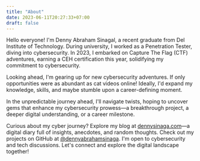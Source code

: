```yaml
---
title: "About"
date: 2023-06-11T20:27:33+07:00
draft: false
---
```


Hello everyone! I'm Denny Abraham Sinagal, a recent graduate from Del Institute of Technology. 
During university, I worked as a Penetration Tester, diving into cybersecurity. 
In 2023, I embarked on Capture The Flag (CTF) adventures, earning a CEH certification this year, solidifying my commitment to cybersecurity.

Looking ahead, I'm gearing up for new cybersecurity adventures. 
If only opportunities were as abundant as cat videos online! Ideally, I'd expand my knowledge, skills, and maybe stumble upon a career-defining moment.

In the unpredictable journey ahead, I'll navigate twists, hoping to uncover gems that enhance my cybersecurity prowess—a breakthrough project, a deeper digital understanding, or a career milestone.

Curious about my cyber journey? Explore my blog at [dennysinaga.com](https://www.dennysinaga.com/blog/)—a digital diary full of insights, anecdotes, and random thoughts. 
Check out my projects on GitHub at [@dennyabrahamsinaga](github.com/dennyabrahamsinaga). 
I'm open to cybersecurity and tech discussions. 
Let's connect and explore the digital landscape together!
